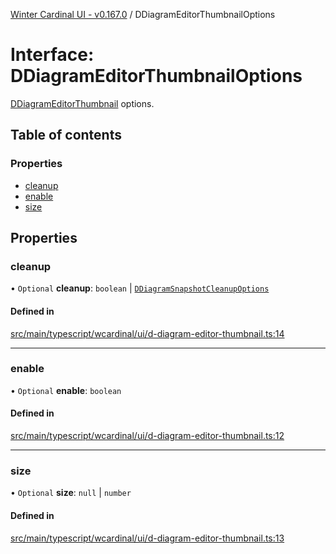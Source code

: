 [Winter Cardinal UI - v0.167.0](../index.md) / DDiagramEditorThumbnailOptions

# Interface: DDiagramEditorThumbnailOptions

[DDiagramEditorThumbnail](../classes/DDiagramEditorThumbnail.md) options.

## Table of contents

### Properties

- [cleanup](DDiagramEditorThumbnailOptions.md#cleanup)
- [enable](DDiagramEditorThumbnailOptions.md#enable)
- [size](DDiagramEditorThumbnailOptions.md#size)

## Properties

### cleanup

• `Optional` **cleanup**: `boolean` \| [`DDiagramSnapshotCleanupOptions`](DDiagramSnapshotCleanupOptions.md)

#### Defined in

[src/main/typescript/wcardinal/ui/d-diagram-editor-thumbnail.ts:14](https://github.com/winter-cardinal/winter-cardinal-ui/blob/v0.167.0/src/main/typescript/wcardinal/ui/d-diagram-editor-thumbnail.ts#L14)

___

### enable

• `Optional` **enable**: `boolean`

#### Defined in

[src/main/typescript/wcardinal/ui/d-diagram-editor-thumbnail.ts:12](https://github.com/winter-cardinal/winter-cardinal-ui/blob/v0.167.0/src/main/typescript/wcardinal/ui/d-diagram-editor-thumbnail.ts#L12)

___

### size

• `Optional` **size**: ``null`` \| `number`

#### Defined in

[src/main/typescript/wcardinal/ui/d-diagram-editor-thumbnail.ts:13](https://github.com/winter-cardinal/winter-cardinal-ui/blob/v0.167.0/src/main/typescript/wcardinal/ui/d-diagram-editor-thumbnail.ts#L13)
